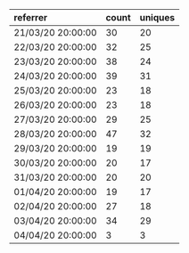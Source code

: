 | referrer          | count | uniques |
| :---------------- | :---- | :------ |
| 21/03/20 20:00:00 | 30    | 20      |
| 22/03/20 20:00:00 | 32    | 25      |
| 23/03/20 20:00:00 | 38    | 24      |
| 24/03/20 20:00:00 | 39    | 31      |
| 25/03/20 20:00:00 | 23    | 18      |
| 26/03/20 20:00:00 | 23    | 18      |
| 27/03/20 20:00:00 | 29    | 25      |
| 28/03/20 20:00:00 | 47    | 32      |
| 29/03/20 20:00:00 | 19    | 19      |
| 30/03/20 20:00:00 | 20    | 17      |
| 31/03/20 20:00:00 | 20    | 20      |
| 01/04/20 20:00:00 | 19    | 17      |
| 02/04/20 20:00:00 | 27    | 18      |
| 03/04/20 20:00:00 | 34    | 29      |
| 04/04/20 20:00:00 | 3     | 3       |